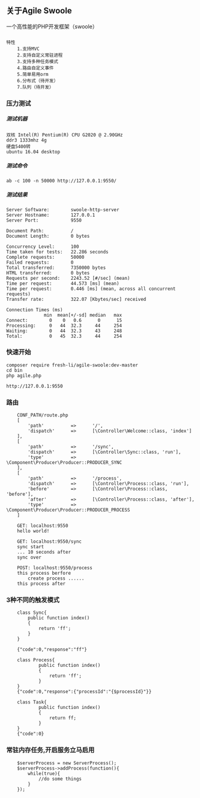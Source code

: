 ## 关于Agile Swoole

一个高性能的PHP开发框架（swoole）

###
    特性
        1.支持MVC
        2.支持自定义常驻进程
        3.支持多种任务模式
        4.路由自定义事件
        5.简单易用orm
        6.分布式（待开发）
        7.队列（待开发）
        
### 压力测试

##### 测试机器
     
    双核 Intel(R) Pentium(R) CPU G2020 @ 2.90GHz
    ddr3 1333mhz 4g
    硬盘5400转
    ubuntu 16.04 desktop
    
##### 测试命令

    ab -c 100 -n 50000 http://127.0.0.1:9550/
    
##### 测试结果

    Server Software:        swoole-http-server
    Server Hostname:        127.0.0.1
    Server Port:            9550
    
    Document Path:          /
    Document Length:        0 bytes
    
    Concurrency Level:      100
    Time taken for tests:   22.286 seconds
    Complete requests:      50000
    Failed requests:        0
    Total transferred:      7350000 bytes
    HTML transferred:       0 bytes
    Requests per second:    2243.52 [#/sec] (mean)
    Time per request:       44.573 [ms] (mean)
    Time per request:       0.446 [ms] (mean, across all concurrent requests)
    Transfer rate:          322.07 [Kbytes/sec] received
    
    Connection Times (ms)
                  min  mean[+/-sd] median   max
    Connect:        0    0   0.6      0      15
    Processing:     0   44  32.3     44     254
    Waiting:        0   44  32.3     43     248
    Total:          0   45  32.3     44     254
   
        
### 快速开始

    composer require fresh-li/agile-swoole:dev-master
    cd bin
    php agile.php
    
    http://127.0.0.1:9550
	
### 路由

```
    CONF_PATH/route.php
    [
        'path'          =>      '/',
        'dispatch'      =>      [\Controller\Welcome::class, 'index']
    ],
    [
        'path'          =>      '/sync',
        'dispatch'      =>      [\Controller\Sync::class, 'run'],
        'type'          =>      \Component\Producer\Producer::PRODUCER_SYNC
    ],
    [
        'path'          =>      '/process',
        'dispatch'      =>      [\Controller\Process::class, 'run'],
        'before'        =>      [\Controller\Process::class, 'before'],
        'after'         =>      [\Controller\Process::class, 'after'],
        'type'          =>      \Component\Producer\Producer::PRODUCER_PROCESS
    ]
    
    GET: localhost:9550
    hello world!
    
    GET: localhost:9550/sync
    sync start
    ... 10 seconds after
    sync over
    
    POST: localhost:9550/process
    this process berfore
        create process ......
    this process after
```

### 3种不同的触发模式
```
    class Sync{
        public function index()
        {
            return 'ff';
        }
    }
    
    {"code":0,"response":"ff"}
    
    class Process{
            public function index()
            {
                return 'ff';
            }
    }
    {"code":0,"response":{"processId":"{$processId}"}}
    
    class Task{
            public function index()
            {
                return ff;
            }
    }
    {"code":0}
```

### 常驻内存任务,开启服务立马启用
    
```
    $serverProcess = new ServerProcess();
    $serverProcess->addProcess(function(){
        while(true){
            //do some things
        }
    });
```


